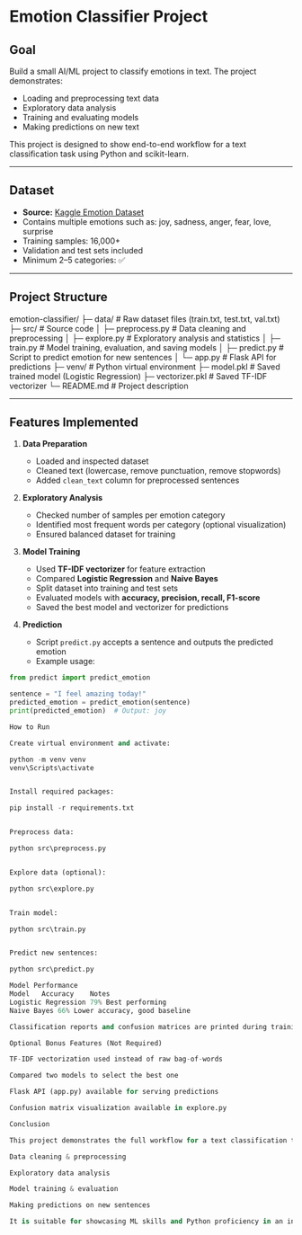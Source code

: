 
# Emotion Classifier Project

## Goal
Build a small AI/ML project to classify emotions in text. The project demonstrates:
- Loading and preprocessing text data
- Exploratory data analysis
- Training and evaluating models
- Making predictions on new text

This project is designed to show end-to-end workflow for a text classification task using Python and scikit-learn.

---

## Dataset
- **Source:** [Kaggle Emotion Dataset](https://www.kaggle.com/datasets/praveengovi/emotions-dataset-for-nlp)
- Contains multiple emotions such as: joy, sadness, anger, fear, love, surprise
- Training samples: 16,000+  
- Validation and test sets included  
- Minimum 2–5 categories: ✅

---

## Project Structure

emotion-classifier/
├─ data/ # Raw dataset files (train.txt, test.txt, val.txt)
├─ src/ # Source code
│ ├─ preprocess.py # Data cleaning and preprocessing
│ ├─ explore.py # Exploratory analysis and statistics
│ ├─ train.py # Model training, evaluation, and saving models
│ ├─ predict.py # Script to predict emotion for new sentences
│ └─ app.py #  Flask API for predictions
├─ venv/ # Python virtual environment
├─ model.pkl # Saved trained model (Logistic Regression)
├─ vectorizer.pkl # Saved TF-IDF vectorizer
└─ README.md # Project description


---

## Features Implemented

1. **Data Preparation**
   - Loaded and inspected dataset
   - Cleaned text (lowercase, remove punctuation, remove stopwords)
   - Added `clean_text` column for preprocessed sentences

2. **Exploratory Analysis**
   - Checked number of samples per emotion category
   - Identified most frequent words per category (optional visualization)
   - Ensured balanced dataset for training

3. **Model Training**
   - Used **TF-IDF vectorizer** for feature extraction
   - Compared **Logistic Regression** and **Naive Bayes**
   - Split dataset into training and test sets
   - Evaluated models with **accuracy, precision, recall, F1-score**
   - Saved the best model and vectorizer for predictions

4. **Prediction**
   - Script `predict.py` accepts a sentence and outputs the predicted emotion
   - Example usage:

```python
from predict import predict_emotion

sentence = "I feel amazing today!"
predicted_emotion = predict_emotion(sentence)
print(predicted_emotion)  # Output: joy

How to Run

Create virtual environment and activate:

python -m venv venv
venv\Scripts\activate


Install required packages:

pip install -r requirements.txt


Preprocess data:

python src\preprocess.py


Explore data (optional):

python src\explore.py


Train model:

python src\train.py


Predict new sentences:

python src\predict.py

Model Performance
Model	Accuracy	Notes
Logistic Regression	79%	Best performing
Naive Bayes	66%	Lower accuracy, good baseline

Classification reports and confusion matrices are printed during training.

Optional Bonus Features (Not Required)

TF-IDF vectorization used instead of raw bag-of-words

Compared two models to select the best one

Flask API (app.py) available for serving predictions

Confusion matrix visualization available in explore.py

Conclusion

This project demonstrates the full workflow for a text classification task:

Data cleaning & preprocessing

Exploratory data analysis

Model training & evaluation

Making predictions on new sentences

It is suitable for showcasing ML skills and Python proficiency in an internship application.
